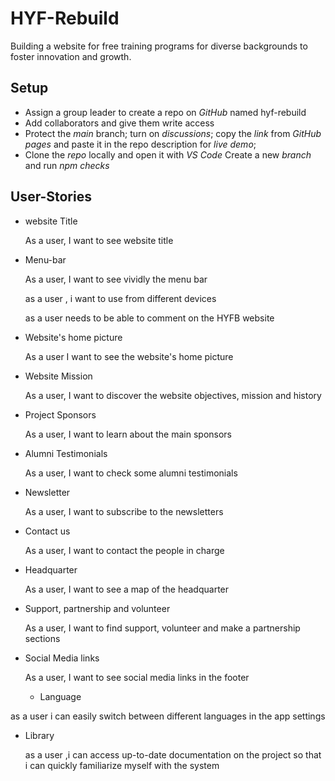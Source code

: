 # HYF-Rebuild

Building a website for free training programs for diverse backgrounds to foster
innovation and growth.

## Setup

- Assign a group leader to create a repo on _GitHub_ named hyf-rebuild
- Add collaborators and give them write access
- Protect the _main_ branch; turn on _discussions_; copy the _link_ from _GitHub
  pages_ and paste it in the repo description for _live demo_;
- Clone the _repo_ locally and open it with _VS Code_ Create a new _branch_ and
  run _npm checks_

## User-Stories

- website Title

  As a user, I want to see website title

- Menu-bar

  As a user, I want to see vividly the menu bar
  
  as a user , i want to use from different  devices
  
  as a user needs to be able to comment on the HYFB website

- Website's home picture

  As a user I want to see the website's home picture

- Website Mission

  As a user, I want to discover the website objectives, mission and history

- Project Sponsors

  As a user, I want to learn about the main sponsors

- Alumni Testimonials

  As a user, I want to check some alumni testimonials

- Newsletter

  As a user, I want to subscribe to the newsletters

- Contact us

  As a user, I want to contact the people in charge

- Headquarter

  As a user, I want to see a map of the headquarter

- Support, partnership and volunteer

  As a user, I want to find support, volunteer and make a partnership sections

- Social Media links

  As a user, I want to see social media links in the footer
  
  - Language

 as a  user i can easily switch between  different languages in the app
  settings
  
  
- Library

  as a user ,i can access up-to-date documentation on the project so that
  i can quickly familiarize myself with the system
